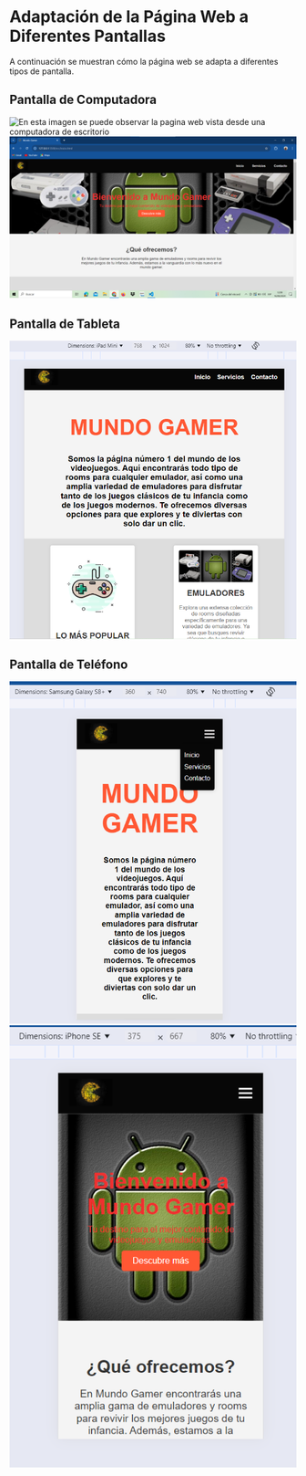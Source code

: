 # Adaptación de la Página Web a Diferentes Pantallas

A continuación se muestran cómo la página web se adapta a diferentes tipos de pantalla.

## Pantalla de Computadora

![En esta imagen se puede observar la pagina web vista desde una computadora de escritorio](src/imagenes2/imagenes2/pantallapc.png)
![Otra vista de la pagina web desde una computadora](src/imagenes2/pantallapc2.png)

## Pantalla de Tableta

![En esta vista se observa como se adapta la pagina web a la pantalla de una tableta. Las tarjetas de texto ya no estan ordenas de 3 si no de a 2, ya que el tamaño de la pantalla es menos](src/imagenes2/pantallatableta.png)

## Pantalla de Teléfono

![En esta imagen se observa la adaptacion de la pagina web a una pantalla de un telefono, las tarjetas de texto se presenta una abajo de la otra, y el menu se vuelve tipo hamburguesa para optimizacion de espacio](src/imagenes2/pantallatelefono.png)
![Otra Pantalla de Teléfono](src/imagenes2/pantallatelefono2.png)
